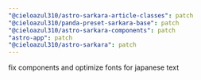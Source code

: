 ```yaml
---
"@cieloazul310/astro-sarkara-article-classes": patch
"@cieloazul310/panda-preset-sarkara-base": patch
"@cieloazul310/astro-sarkara-components": patch
"astro-app": patch
"@cieloazul310/astro-sarkara": patch
---
```


fix components and optimize fonts for japanese text
